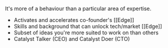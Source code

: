 
It's more of a behaviour than a particular area of expertise.

- Activates and accelerates co-founder's [[Edge]]
- Skills and background that can unlock tech/market [[Edge]]
- Subset of ideas you're more suited to work on than others
- Catalyst Talker (CEO) and Catalyst Doer (CTO)
